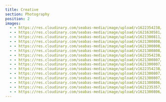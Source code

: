```yaml
---
title: Creative
section: Photography
position: 2
images:
  - - https://res.cloudinary.com/seabas-media/image/upload/v1622354238/gallery/Creative/DSC00220_vbrpzb.jpg
  - - https://res.cloudinary.com/seabas-media/image/upload/v1621630581/gallery/Creative/IMG_6944_u95gds.jpg
  - - https://res.cloudinary.com/seabas-media/image/upload/v1621300811/gallery/Creative/IMG_4286_dli9vz.jpg
  - - https://res.cloudinary.com/seabas-media/image/upload/v1621300808/gallery/Creative/IMG_2130_j40nph.jpg
  - - https://res.cloudinary.com/seabas-media/image/upload/v1621300808/gallery/Creative/IMG_7270_q25t6l.jpg
  - - https://res.cloudinary.com/seabas-media/image/upload/v1621300808/gallery/Creative/IMG_2438-Edit_bwdbjq.jpg
  - - https://res.cloudinary.com/seabas-media/image/upload/v1622354238/gallery/Creative/DSC00269_llgwap.jpg
  - - https://res.cloudinary.com/seabas-media/image/upload/v1621300807/gallery/Creative/IMG_4404_tbuofn.jpg
  - - https://res.cloudinary.com/seabas-media/image/upload/v1621300807/gallery/Creative/IMG_6564_pn2cst.jpg
  - - https://res.cloudinary.com/seabas-media/image/upload/v1622354238/gallery/Creative/DSC00237_ohc7p9.jpg
  - - https://res.cloudinary.com/seabas-media/image/upload/v1621300807/gallery/Creative/IMG_6379_zglt7b.jpg
  - - https://res.cloudinary.com/seabas-media/image/upload/v1621300807/gallery/Creative/IMG_7040_hfflqr.jpg
  - - https://res.cloudinary.com/seabas-media/image/upload/v1621300806/gallery/Creative/IMG_4408_lcbpvt.jpg
  - - https://res.cloudinary.com/seabas-media/image/upload/v1621235357/gallery/Creative/IMG_7266_jkqqel.jpg
  - - https://res.cloudinary.com/seabas-media/image/upload/v1621300806/gallery/Creative/IMG_4401_gaexhr.jpg
---
```

